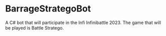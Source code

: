 # BarrageStrategoBot
A C# bot that will participate in the Infi Infinibattle 2023. The game that will be played is Battle Stratego.
